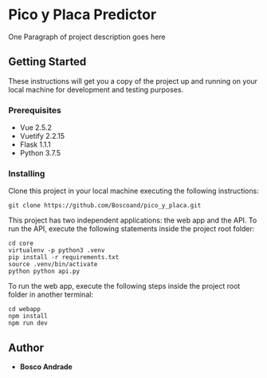 # Pico y Placa Predictor

One Paragraph of project description goes here

## Getting Started

These instructions will get you a copy of the project up and running on your local machine for development and testing purposes.

### Prerequisites

* Vue 2.5.2
* Vuetify 2.2.15
* Flask 1.1.1
* Python 3.7.5

### Installing

Clone this project in your local machine executing the following instructions: 

```
git clone https://github.com/Boscoand/pico_y_placa.git
```

This project has two independent applications: the web app and the API. To run the API, execute the following statements inside the project root folder:

```
cd core
virtualenv -p python3 .venv
pip install -r requirements.txt
source .venv/bin/activate
python python api.py
```

To run the web app, execute the following steps inside the project root folder in another terminal:

```
cd webapp
npm install
npm run dev
```

## Author

* **Bosco Andrade**
